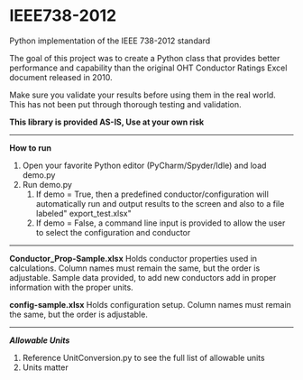 # IEEE738-2012
Python implementation of the IEEE 738-2012 standard

The goal of this project was to create a Python class that provides better performance and capability than the original OHT Conductor Ratings Excel document released in 2010.

Make sure you validate your results before using them in the real world. This has not been put through thorough testing and validation.   


**This library is provided AS-IS, Use at your own risk**

****

**How to run**

1. Open your favorite Python editor (PyCharm/Spyder/Idle) and load demo.py
2. Run demo.py
   1. If demo = True, then a predefined conductor/configuration will automatically run and output results to the screen and also to a file labeled" export_test.xlsx"
   2. If demo = False, a command line input is provided to allow the user to select the configuration and conductor


******
**Conductor_Prop-Sample.xlsx**
Holds conductor properties used in calculations. Column names must remain the same, but the order is adjustable. 
Sample data provided, to add new conductors add in proper information with the proper units.

**config-sample.xlsx**
Holds configuration setup. Column names must remain the same, but the order is adjustable.

****

***Allowable Units***
1. Reference UnitConversion.py to see the full list of allowable units
2. Units matter
